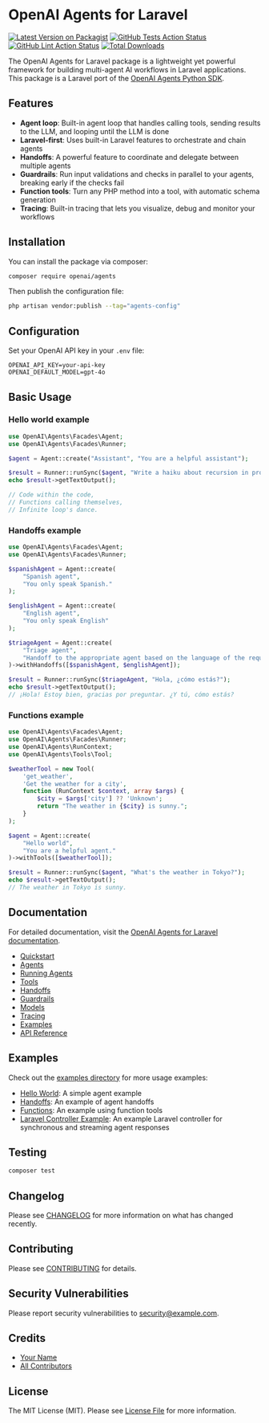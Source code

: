 # OpenAI Agents for Laravel

[![Latest Version on Packagist](https://img.shields.io/packagist/v/openai/agents.svg?style=flat-square)](https://packagist.org/packages/openai/agents)
[![GitHub Tests Action Status](https://img.shields.io/github/actions/workflow/status/openai/openai-agents-laravel/run-tests.yml?branch=main&label=tests&style=flat-square)](https://github.com/openai/openai-agents-laravel/actions?query=workflow%3Arun-tests+branch%3Amain)
[![GitHub Lint Action Status](https://img.shields.io/github/actions/workflow/status/openai/openai-agents-laravel/fix-php-code-style-issues.yml?branch=main&label=code%20style&style=flat-square)](https://github.com/openai/openai-agents-laravel/actions?query=workflow%3Afix-php-code-style-issues+branch%3Amain)
[![Total Downloads](https://img.shields.io/packagist/dt/openai/agents.svg?style=flat-square)](https://packagist.org/packages/openai/agents)

The OpenAI Agents for Laravel package is a lightweight yet powerful framework for building multi-agent AI workflows in Laravel applications. This package is a Laravel port of the [OpenAI Agents Python SDK](https://github.com/openai/openai-agents-python).

## Features

- **Agent loop**: Built-in agent loop that handles calling tools, sending results to the LLM, and looping until the LLM is done
- **Laravel-first**: Uses built-in Laravel features to orchestrate and chain agents
- **Handoffs**: A powerful feature to coordinate and delegate between multiple agents
- **Guardrails**: Run input validations and checks in parallel to your agents, breaking early if the checks fail
- **Function tools**: Turn any PHP method into a tool, with automatic schema generation
- **Tracing**: Built-in tracing that lets you visualize, debug and monitor your workflows

## Installation

You can install the package via composer:

```bash
composer require openai/agents
```

Then publish the configuration file:

```bash
php artisan vendor:publish --tag="agents-config"
```

## Configuration

Set your OpenAI API key in your `.env` file:

```
OPENAI_API_KEY=your-api-key
OPENAI_DEFAULT_MODEL=gpt-4o
```

## Basic Usage

### Hello world example

```php
use OpenAI\Agents\Facades\Agent;
use OpenAI\Agents\Facades\Runner;

$agent = Agent::create("Assistant", "You are a helpful assistant");

$result = Runner::runSync($agent, "Write a haiku about recursion in programming.");
echo $result->getTextOutput();

// Code within the code,
// Functions calling themselves,
// Infinite loop's dance.
```

### Handoffs example

```php
use OpenAI\Agents\Facades\Agent;
use OpenAI\Agents\Facades\Runner;

$spanishAgent = Agent::create(
    "Spanish agent",
    "You only speak Spanish."
);

$englishAgent = Agent::create(
    "English agent",
    "You only speak English"
);

$triageAgent = Agent::create(
    "Triage agent",
    "Handoff to the appropriate agent based on the language of the request."
)->withHandoffs([$spanishAgent, $englishAgent]);

$result = Runner::runSync($triageAgent, "Hola, ¿cómo estás?");
echo $result->getTextOutput();
// ¡Hola! Estoy bien, gracias por preguntar. ¿Y tú, cómo estás?
```

### Functions example

```php
use OpenAI\Agents\Facades\Agent;
use OpenAI\Agents\Facades\Runner;
use OpenAI\Agents\RunContext;
use OpenAI\Agents\Tools\Tool;

$weatherTool = new Tool(
    'get_weather',
    'Get the weather for a city',
    function (RunContext $context, array $args) {
        $city = $args['city'] ?? 'Unknown';
        return "The weather in {$city} is sunny.";
    }
);

$agent = Agent::create(
    "Hello world",
    "You are a helpful agent."
)->withTools([$weatherTool]);

$result = Runner::runSync($agent, "What's the weather in Tokyo?");
echo $result->getTextOutput();
// The weather in Tokyo is sunny.
```

## Documentation

For detailed documentation, visit the [OpenAI Agents for Laravel documentation](https://github.com/your-username/openai-agents-laravel/blob/main/docs/index.md).

- [Quickstart](docs/quickstart.md)
- [Agents](docs/agents.md)
- [Running Agents](docs/running_agents.md)
- [Tools](docs/tools.md)
- [Handoffs](docs/handoffs.md)
- [Guardrails](docs/guardrails.md)
- [Models](docs/models.md)
- [Tracing](docs/tracing.md)
- [Examples](docs/examples.md)
- [API Reference](docs/ref/index.md)

## Examples

Check out the [examples directory](examples) for more usage examples:

- [Hello World](examples/hello_world.php): A simple agent example
- [Handoffs](examples/handoffs.php): An example of agent handoffs
- [Functions](examples/functions.php): An example using function tools
- [Laravel Controller Example](examples/AgentController.php): An example Laravel controller for synchronous and streaming agent responses

## Testing

```bash
composer test
```

## Changelog

Please see [CHANGELOG](CHANGELOG.md) for more information on what has changed recently.

## Contributing

Please see [CONTRIBUTING](CONTRIBUTING.md) for details.

## Security Vulnerabilities

Please report security vulnerabilities to [security@example.com](mailto:security@example.com).

## Credits

- [Your Name](https://github.com/your-username)
- [All Contributors](../../contributors)

## License

The MIT License (MIT). Please see [License File](LICENSE.md) for more information.
